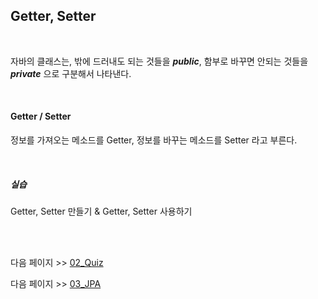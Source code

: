 ## Getter, Setter
<br>

자바의 클래스는, 밖에 드러내도 되는 것들을 ***public***, 함부로 바꾸면 안되는 것들을 ***private*** 으로 구분해서 나타낸다.

<br>

#### Getter / Setter
정보를 가져오는 메소드를 Getter, 정보를 바꾸는 메소드를 Setter 라고 부른다.

<br>

##### 실습
Getter, Setter 만들기 & Getter, Setter 사용하기

<br>
<br>

다음 페이지 >> [02_Quiz](https://github.com/Lluora/Spring/tree/main/Spring1/02_Quiz)

다음 페이지 >> [03_JPA](https://github.com/Lluora/Spring/tree/main/Spring1/03_JPA)
